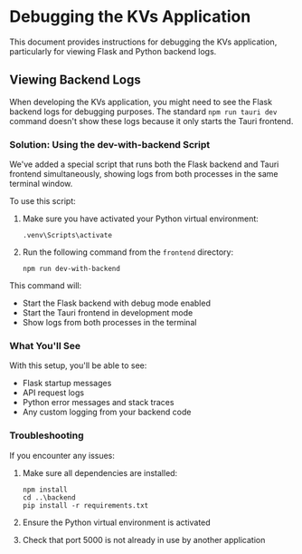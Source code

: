 # Debugging the KVs Application

This document provides instructions for debugging the KVs application, particularly for viewing Flask and Python backend logs.

## Viewing Backend Logs

When developing the KVs application, you might need to see the Flask backend logs for debugging purposes. The standard `npm run tauri dev` command doesn't show these logs because it only starts the Tauri frontend.

### Solution: Using the dev-with-backend Script

We've added a special script that runs both the Flask backend and Tauri frontend simultaneously, showing logs from both processes in the same terminal window.

To use this script:

1. Make sure you have activated your Python virtual environment:
   ```
   .venv\Scripts\activate
   ```

2. Run the following command from the `frontend` directory:
   ```
   npm run dev-with-backend
   ```

This command will:
- Start the Flask backend with debug mode enabled
- Start the Tauri frontend in development mode
- Show logs from both processes in the terminal

### What You'll See

With this setup, you'll be able to see:
- Flask startup messages
- API request logs
- Python error messages and stack traces
- Any custom logging from your backend code

### Troubleshooting

If you encounter any issues:

1. Make sure all dependencies are installed:
   ```
   npm install
   cd ..\backend
   pip install -r requirements.txt
   ```

2. Ensure the Python virtual environment is activated
3. Check that port 5000 is not already in use by another application